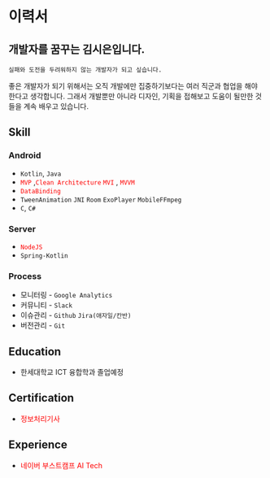 
# 이력서

## 개발자를 꿈꾸는 김시은입니다.
`실패와 도전을 두려워하지 않는 개발자가 되고 싶습니다.`

좋은 개발자가 되기 위해서는 오직 개발에만 집중하기보다는 여러 직군과 협업을 해야 한다고 생각합니다. 그래서 개발뿐만 아니라 디자인, 기획을 접해보고 도움이 될만한 것들을 계속 배우고 있습니다.

## Skill

### Android

- `Kotlin`, `Java`
- <span style="color:red">`MVP`</span> ,<span style="color:red">`Clean Architecture`</span> <span style="color:red">`MVI`</span> , <span style="color:red">`MVVM`</span>
-  <span style="color:red"> `DataBinding`</span> 
- `TweenAnimation` `JNI` `Room` `ExoPlayer` `MobileFFmpeg`
-  `C`, `C#`

### Server

- <span style="color:red">`NodeJS`</span>
- `Spring-Kotlin`

### Process

- 모니터링 - `Google Analytics`
- 커뮤니티 - `Slack`
- 이슈관리 - `Github`  `Jira(애자일/칸반)` 
- 버전관리 - `Git` 

## Education
- 한세대학교 ICT 융합학과 졸업예정

## Certification
-  <span style="color:red">정보처리기사</span> 

## Experience
- <span style="color:red">네이버 부스트캠프 AI Tech</span> 

